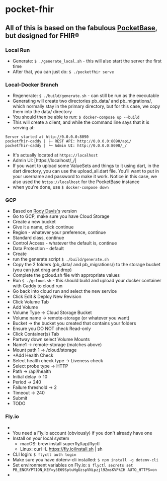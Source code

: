# pocket-fhir

## All of this is based on the fabulous [PocketBase](https://pocketbase.io/), but designed for FHIR®

### Local Run
- Generate: ```$ ./generate_local.sh``` - this will also start the server the first time
- After that, you can just do: ```$ ./pocketfhir serve```

### Local-Docker Branch
- Regenerate: ```$ ./build/generate.sh``` - can still be run as the executable
- Generating will create two directories pb_data/ and pb_migrations/, which normally stay in the primary directory, but for this case, we copy them into the data/ directory
- You should then be able to run: ```$ docker-compose up --build```
- This will create a client, and while the command line says that it is serving at: 
```
Server started at http://0.0.0.0:8090
pocketfhir-caddy | ├─ REST API: http://0.0.0.0:8090/api/
pocketfhir-caddy | └─ Admin UI: http://0.0.0.0:8090/_/
```
- It's actually located at ```https://localhost```
- Admin UI: [https://localhost/_/]
- If you want to upload some ValueSets and things to it using dart, in the dart directory, you can use the upload_all.dart file. You'll want to put in your username and password to make it work. Notice in this case, we also used the ```https://localhost``` for the PocketBase instance
- when you're done, use ```$ docker-compose down```

### GCP
- Based on [Rody Davis's](https://rodydavis.com/posts/pocketbase-cloudrun) version
- Go to GCP, make sure you have Cloud Storage
- Create a new bucket
- Give it a name, click continue
- Region - whatever your preference, continue
- Standard class, continue
- Control Access - whatever the default is, continue
- Data Protection - default
- Create
- run the generate script ```$ ./build/generate.sh```
- Copy the 2 folders (pb_data/ and pb_migrations/) to the storage bucket (you can just drag and drop)
- Complete the gcloud.sh file with appropriate values
- Run ```$ ./gcloud.sh``` - this should build and upload your docker container with Caddy to cloud run
- Go back into cloud run and select the new service
- Click Edit & Deploy New Revision
- Click Volume Tab
- Add Volume
- Volume Type -> Cloud Storage Bucket
- Volume name -> remote-storage (or whatever you want)
- Bucket -> the bucket you created that contains your folders
- Ensure you DO NOT check Read-only
- Click Container(s) Tab
- Partway down select Volume Mounts
- Name1 -> remote-storage (matches above)
- Mount path 1 -> /cloud/storage
- +Add Health Check
- Select health check type -> Liveness check
- Select probe type -> HTTP
- Path -> /api/health
- Initial delay -> 10
- Period -> 240
- Failure threshold -> 2
- Timeout -> 240
- Submit
- TODO

### Fly.io
- 
- You need a Fly.io account (obviously) if you don't already have one
- Install on your local system
    - macOS: brew install superfly/tap/flyctl
    - Linux: curl -L https://fly.io/install.sh | sh
- CLI login: ```$ flyctl auth login```
- Make sure you have dotenv-cli installed: ```$ npm install -g dotenv-cli```
- Set environment variables on Fly.io: ```$ flyctl secrets set PB_ENCRYPTION_KEY=y5E69SptuHgUzspVNipzjl9ZmsKVPkIH AUTO_HTTPS=on```
- 
